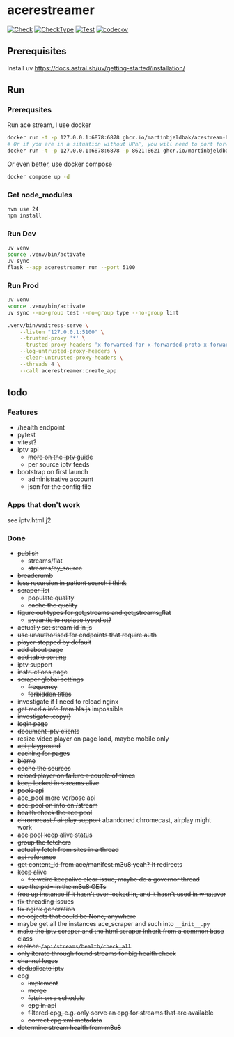 # acerestreamer

[![Check](https://github.com/kism/AceReStreamer/actions/workflows/check.yml/badge.svg)](https://github.com/kism/AceReStreamer/actions/workflows/check.yml)
[![CheckType](https://github.com/kism/AceReStreamer/actions/workflows/check_types.yml/badge.svg)](https://github.com/kism/AceReStreamer/actions/workflows/check_types.yml)
[![Test](https://github.com/kism/AceReStreamer/actions/workflows/test.yml/badge.svg)](https://github.com/kism/AceReStreamer/actions/workflows/test.yml)
[![codecov](https://codecov.io/gh/kism/AceReStreamer/graph/badge.svg?token=FPGDA0ODT7)](https://codecov.io/gh/kism/AceReStreamer)

## Prerequisites

Install uv <https://docs.astral.sh/uv/getting-started/installation/>

## Run

### Prerequsites

Run ace stream, I use docker

```bash
docker run -t -p 127.0.0.1:6878:6878 ghcr.io/martinbjeldbak/acestream-http-proxy
# Or if you are in a situation without UPnP, you will need to port forward 8621
docker run -t -p 127.0.0.1:6878:6878 -p 8621:8621 ghcr.io/martinbjeldbak/acestream-http-proxy
```

Or even better, use docker compose

```bash
docker compose up -d
```

### Get node_modules

```bash
nvm use 24
npm install
```

### Run Dev

```bash
uv venv
source .venv/bin/activate
uv sync
flask --app acerestreamer run --port 5100
```

### Run Prod

```bash
uv venv
source .venv/bin/activate
uv sync --no-group test --no-group type --no-group lint

.venv/bin/waitress-serve \
    --listen "127.0.0.1:5100" \
    --trusted-proxy '*' \
    --trusted-proxy-headers 'x-forwarded-for x-forwarded-proto x-forwarded-port' \
    --log-untrusted-proxy-headers \
    --clear-untrusted-proxy-headers \
    --threads 4 \
    --call acerestreamer:create_app
```

## todo

### Features

- /health endpoint
- pytest
- vitest?
- iptv api
  - ~~more on the iptv guide~~
  - per source iptv feeds
- bootstrap on first launch
  - administrative account
  - ~~json for the config file~~

### Apps that don't work

see iptv.html.j2

### Done

- ~~publish~~
  - ~~streams/flat~~
  - ~~streams/by_source~~
- ~~breadcrumb~~
- ~~less recursion in patient search i think~~
- ~~scraper list~~
  - ~~populate quality~~
  - ~~cache the quality~~
- ~~figure out types for get_streams and get_streams_flat~~
  - ~~pydantic to replace typedict?~~
- ~~actually set stream id in js~~
- ~~use unauthorised for endpoints that require auth~~
- ~~player stopped by default~~
- ~~add about page~~
- ~~add table sorting~~
- ~~iptv support~~
- ~~instructions page~~
- ~~scraper global settings~~
  - ~~frequency~~
  - ~~forbidden titles~~
- ~~investigate if I need to reload nginx~~
- ~~get media info from hls.js~~ impossible
- ~~investigate .copy()~~
- ~~login page~~
- ~~document iptv clients~~
- ~~resize video player on page load, maybe mobile only~~
- ~~api playground~~
- ~~caching for pages~~
- ~~biome~~
- ~~cache the sources~~
- ~~reload player on failure a couple of times~~
- ~~keep locked in streams alive~~
- ~~pools api~~
- ~~ace_pool more verbose api~~
- ~~ace_pool on info on /stream~~
- ~~health check the ace pool~~
- ~~chromecast / airplay support~~ abandoned chromecast, airplay might work
- ~~ace pool keep alive status~~
- ~~group the fetchers~~
- ~~actually fetch from sites in a thread~~
- ~~api reference~~
- ~~get content_id from ace/manifest.m3u8 yeah? It redirects~~
- ~~keep alive~~
  - ~~fix weird keepalive clear issue, maybe do a governor thread~~
- ~~use the pid= in the m3u8 GETs~~
- ~~free up instance if it hasn't ever locked in, and it hasn't used in whatever~~
- ~~fix threading issues~~
- ~~fix nginx generation~~
- ~~no objects that could be None, anywhere~~
- maybe get all the instances ace_scraper and such into `__init__.py`
- ~~make the iptv scraper and the html scraper inherit from a common base class~~
- ~~replace `/api/streams/health/check_all`~~
- ~~only iterate through found streams for big health check~~
- ~~channel logos~~
- ~~deduplicate iptv~~
- ~~epg~~
  - ~~implement~~
  - ~~merge~~
  - ~~fetch on a schedule~~
  - ~~epg in api~~
  - ~~filtered epg, e.g. only serve an epg for streams that are available~~
  - ~~correct epg xml metadata~~
- ~~determine stream health from m3u8~~
